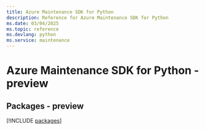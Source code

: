 ```yaml
---
title: Azure Maintenance SDK for Python
description: Reference for Azure Maintenance SDK for Python
ms.date: 03/04/2025
ms.topic: reference
ms.devlang: python
ms.service: maintenance
---
```

# Azure Maintenance SDK for Python - preview
## Packages - preview
[!INCLUDE [packages](maintenance-index.md)]